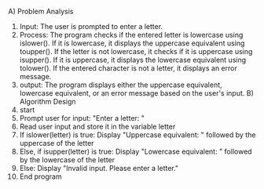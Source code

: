 A) Problem Analysis
   1. Input: The user is prompted to enter a letter.
   2. Process: The program checks if the entered letter is lowercase using islower(). If it is lowercase, it displays the uppercase equivalent using
               toupper(). If the letter is not lowercase, it checks if it is uppercase using isupper(). If it is uppercase, it displays the lowercase equivalent using
               tolower(). If the entered character is not a letter, it displays an error message.
   3. output: The program displays either the uppercase equivalent, lowercase equivalent, or an error message based on the user's input.
B) Algorithm Design
   1. start
   2. Prompt user for input: "Enter a letter: " 
   3.  Read user input and store it in the variable letter
   4.  If islower(letter) is true: Display "Uppercase equivalent: " followed by the uppercase of the letter
   5.  Else, if isupper(letter) is true:  Display "Lowercase equivalent: " followed by the lowercase of the letter
   6.  Else: Display "Invalid input. Please enter a letter."
   7.  End program
